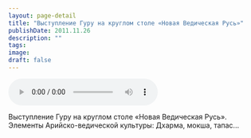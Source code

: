 ```yaml
---
layout: page-detail
title: "Выступление Гуру на круглом столе «Новая Ведическая Русь»"
publishDate: 2011.11.26
description: ""
tags:
image:
draft: false
---
```


<audio title="2011.11.26 - Выступление Гуру на круглом столе «Новая Ведическая Русь».mp3" src="https://filer-api.advayta.org/v1.0/public/files/74400" controls=""></audio>

 Выступление Гуру на круглом столе «Новая Ведическая Русь».  
 Элементы Арийско-ведической культуры: Дхарма, мокша, тапас...  

  
